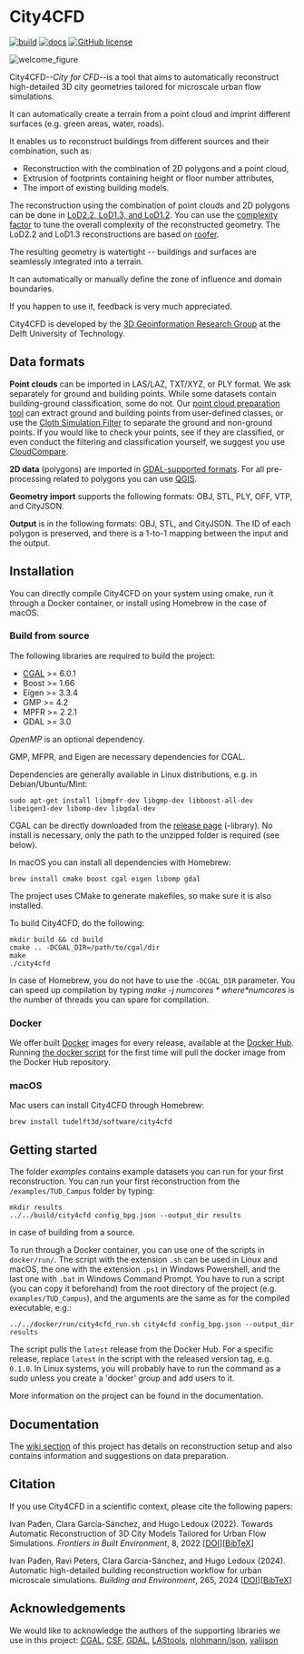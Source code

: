 # City4CFD

[![build](https://img.shields.io/github/actions/workflow/status/tudelft3d/City4CFD/build.yml?branch=main&style=flat-square)](https://github.com/tudelft3d/City4CFD/actions/workflows/build.yml)
[![docs](https://img.shields.io/badge/docs-Wiki-yellow?style=flat-square)](https://github.com/tudelft3d/City4CFD/wiki)
[![GitHub license](https://img.shields.io/github/license/tudelft3d/City4CFD?style=flat-square)](https://github.com/tudelft3d/City4CFD/blob/master/LICENSE)

![welcome_figure](/docs/images/workflow.png)

City4CFD--*City for CFD*--is a tool that aims to automatically reconstruct high-detailed 3D city geometries tailored for microscale urban flow simulations.

It can automatically create a terrain from a point cloud and imprint different surfaces (e.g. green areas, water, roads).

It enables us to reconstruct buildings from different sources and their combination, such as:
  - Reconstruction with the combination of 2D polygons and a point cloud,
  - Extrusion of footprints containing height or floor number attributes,
  - The import of existing building models.

The reconstruction using the combination of point clouds and 2D polygons can be done in [LoD2.2, LoD1.3, and LoD1.2](https://3d.bk.tudelft.nl/lod/). You can use the [complexity factor](https://github.com/tudelft3d/City4CFD/wiki/Features#buildings) to tune the overall complexity of the reconstructed geometry. The LoD2.2 and LoD1.3 reconstructions are based on [roofer](https://github.com/3DBAG/roofer).

The resulting geometry is watertight -- buildings and surfaces are seamlessly integrated into a terrain.

It can automatically or manually define the zone of influence and domain boundaries.

If you happen to use it, feedback is very much appreciated.

City4CFD is developed by the [3D Geoinformation Research Group](https://3d.bk.tudelft.nl/) at the Delft University of Technology.

## Data formats
**Point clouds** can be imported in LAS/LAZ, TXT/XYZ, or PLY format. We ask separately for ground and building points. While some datasets contain building-ground classification, some do not. Our [point cloud preparation tool](https://github.com/ipadjen/City4CFD_doc/wiki/Point-clouds#automatic-preparation) can extract ground and building points from user-defined classes, or use the [Cloth Simulation Filter](http://ramm.bnu.edu.cn/projects/CSF/) to separate the ground and non-ground points. If you would like to check your points, see if they are classified, or even conduct the filtering and classification yourself, we suggest you use [CloudCompare](https://www.danielgm.net/cc/).

**2D data** (polygons) are imported in [GDAL-supported formats](https://gdal.org/drivers/vector/index.html). For all pre-processing related to polygons you can use [QGIS](https://qgis.org/en/site/).

**Geometry import** supports the following formats: OBJ, STL, PLY, OFF, VTP, and CityJSON.

**Output** is in the following formats: OBJ, STL, and CityJSON. The ID of each polygon is preserved, and there is a 1-to-1 mapping between the input and the output.

## Installation
You can directly compile City4CFD on your system using cmake, run it through a Docker container, or install using Homebrew in the case of macOS.

### Build from source
The following libraries are required to build the project:
- [CGAL](https://www.cgal.org/) >= 6.0.1
- Boost >= 1.66
- Eigen >= 3.3.4
- GMP >= 4.2
- MPFR >= 2.2.1
- GDAL >= 3.0

*OpenMP* is an optional dependency.

GMP, MFPR, and Eigen are necessary dependencies for CGAL.

Dependencies are generally available in Linux distributions, e.g. in Debian/Ubuntu/Mint:
```
sudo apt-get install libmpfr-dev libgmp-dev libboost-all-dev libeigen3-dev libomp-dev libgdal-dev
```

CGAL can be directly downloaded from the [release page](https://github.com/CGAL/cgal/releases/tag/v5.6.1) (-library). No install is necessary, only the path to the unzipped folder is required (see below).

In macOS you can install all dependencies with Homebrew:

```
brew install cmake boost cgal eigen libomp gdal
```

The project uses CMake to generate makefiles, so make sure it is also installed.

To build City4CFD, do the following:
```
mkdir build && cd build
cmake .. -DCGAL_DIR=/path/to/cgal/dir
make
./city4cfd
```
In case of Homebrew, you do not have to use the ```-DCGAL_DIR``` parameter. You can speed up compilation by typing *make -j $numcores* where *$numcores* is the number of threads you can spare for compilation.

### Docker
We offer built [Docker](https://www.docker.com/) images for every release, available at the [Docker Hub](https://hub.docker.com/r/tudelft3d/city4cfd). Running [the docker script](https://github.com/tudelft3d/City4CFD/tree/main/docker/run) for the first time will pull the docker image from the Docker Hub repository.

### macOS
Mac users can install City4CFD through Homebrew:

```
brew install tudelft3d/software/city4cfd
```

## Getting started

The folder *examples* contains example datasets you can run for your first reconstruction. You can run your first reconstruction from the `/examples/TUD_Campus` folder by typing:
```
mkdir results
../../build/city4cfd config_bpg.json --output_dir results
```
in case of building from a source.

To run through a Docker container, you can use one of the scripts in ```docker/run/```. The script with the extension ```.sh``` can be used in Linux and macOS, the one with the extension ```.ps1``` in Windows Powershell, and the last one with ```.bat``` in Windows Command Prompt. You have to run  a script (you can copy it beforehand) from the root directory of the project (e.g. ```examples/TUD_Campus```), and the arguments are the same as for the compiled executable, e.g.: 

```
../../docker/run/city4cfd_run.sh city4cfd config_bpg.json --output_dir results
```

The script pulls the ```latest``` release from the Docker Hub. For a specific release, replace ```latest``` in the script with the released version tag, e.g. ```0.1.0```. In Linux systems, you will probably have to run the command as a sudo unless you create a 'docker' group and add users to it.

More information on the project can be found in the documentation.

## Documentation
The [wiki section](https://github.com/tudelft3d/City4CFD/wiki) of this project has details on reconstruction setup and also contains information and suggestions on data preparation.

## Citation
If you use City4CFD in a scientific context, please cite the following papers:

Ivan Pađen, Clara García-Sánchez, and Hugo Ledoux (2022). Towards Automatic Reconstruction of 3D City Models Tailored for Urban Flow Simulations. *Frontiers in Built Environment*, 8, 2022 [[DOI](https://doi.org/10.3389/fbuil.2022.899332)][[BibTeX](https://github.com/tudelft3d/City4CFD/blob/master/CITATION.bib)]

Ivan Pađen, Ravi Peters, Clara García-Sánchez, and Hugo Ledoux (2024). Automatic high-detailed building reconstruction workflow for urban microscale simulations. *Building and Environment*, 265, 2024 [[DOI](https://doi.org/10.1016/j.buildenv.2024.111978)][[BibTeX](https://github.com/tudelft3d/City4CFD/blob/master/CITATION.bib)]

## Acknowledgements
We would like to acknowledge the authors of the supporting libraries we use in this project:
[CGAL](https://github.com/CGAL/cgal), [CSF](https://github.com/jianboqi/CSF), [GDAL](https://github.com/OSGeo/gdal), [LAStools](https://github.com/LAStools), [nlohmann/json](https://github.com/nlohmann/json), [valijson](https://github.com/tristanpenman/valijson)
